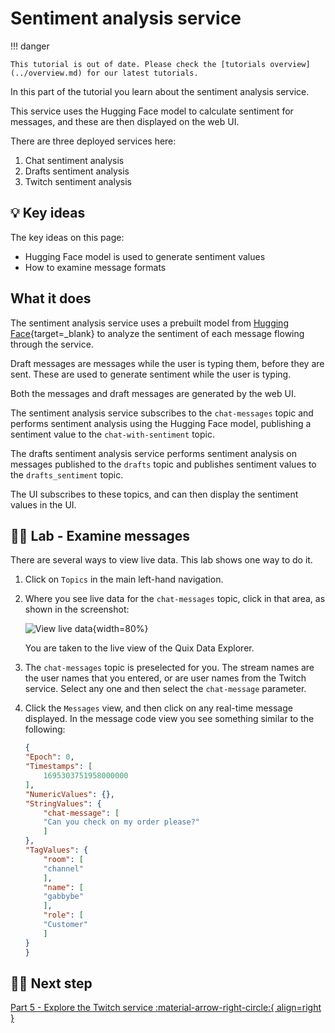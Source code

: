 # Sentiment analysis service

!!! danger

    This tutorial is out of date. Please check the [tutorials overview](../overview.md) for our latest tutorials.

In this part of the tutorial you learn about the sentiment analysis service. 

This service uses the Hugging Face model to calculate sentiment for messages, and these are then displayed on the web UI.

There are three deployed services here:

1. Chat sentiment analysis
2. Drafts sentiment analysis
3. Twitch sentiment analysis

## 💡 Key ideas

The key ideas on this page:

* Hugging Face model is used to generate sentiment values
* How to examine message formats

## What it does

The sentiment analysis service uses a prebuilt model from [Hugging Face](https://huggingface.co/){target=_blank} to analyze the sentiment of each message flowing through the service.

Draft messages are messages while the user is typing them, before they are sent. These are used to generate sentiment while the user is typing.

Both the messages and draft messages are generated by the web UI. 

The sentiment analysis service subscribes to the `chat-messages` topic and performs sentiment analysis using the Hugging Face model, publishing a sentiment value to the `chat-with-sentiment` topic.

The drafts sentiment analysis service performs sentiment analysis on messages published to the `drafts` topic and publishes sentiment values to the `drafts_sentiment` topic. 

The UI subscribes to these topics, and can then display the sentiment values in the UI.

## 👩‍🔬 Lab - Examine messages 

There are several ways to view live data. This lab shows one way to do it. 

1. Click on `Topics` in the main left-hand navigation.

2. Where you see live data for the `chat-messages` topic, click in that area, as shown in the screenshot:

    ![View live data](./images/topics-view-live-data.png){width=80%}

    You are taken to the live view of the Quix Data Explorer.

3. The `chat-messages` topic is preselected for you. The stream names are the user names that you entered, or are user names from the Twitch service. Select any one and then select the `chat-message` parameter.

4. Click the `Messages` view, and then click on any real-time message displayed. In the message code view you see something similar to the following:

    ``` json
    {
    "Epoch": 0,
    "Timestamps": [
        1695303751958000000
    ],
    "NumericValues": {},
    "StringValues": {
        "chat-message": [
        "Can you check on my order please?"
        ]
    },
    "TagValues": {
        "room": [
        "channel"
        ],
        "name": [
        "gabbybe"
        ],
        "role": [
        "Customer"
        ]
    }
    }
    ```

## 🏃‍♀️ Next step

[Part 5 - Explore the Twitch service :material-arrow-right-circle:{ align=right }](twitch-service.md)